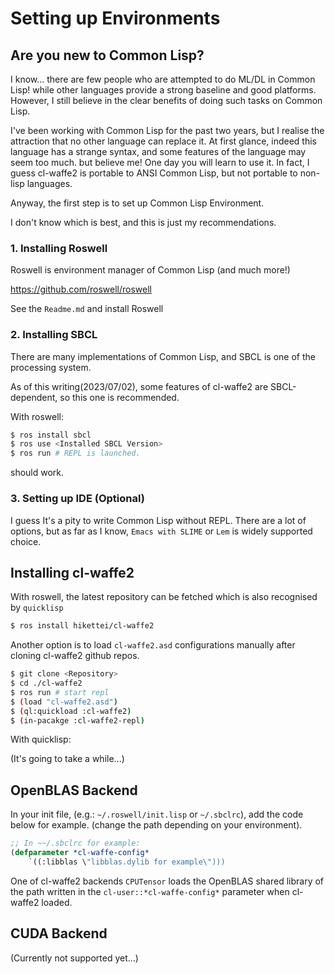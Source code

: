 
# Setting up Environments

## Are you new to Common Lisp?

I know... there are few people who are attempted to do ML/DL in Common Lisp! while other languages provide a strong baseline and good platforms. However, I still believe in the clear benefits of doing such tasks on Common Lisp.

I've been working with Common Lisp for the past two years, but I realise the attraction that no other language can replace it. At first glance, indeed this language has a strange syntax, and some features of the language may seem too much. but believe me! One day you will learn to use it. In fact, I guess cl-waffe2 is portable to ANSI Common Lisp, but not portable to non-lisp languages.

Anyway, the first step is to set up Common Lisp Environment.

I don't know which is best, and this is just my recommendations.

### 1. Installing Roswell

Roswell is environment manager of Common Lisp (and much more!)

<https://github.com/roswell/roswell>

See the `Readme.md` and install Roswell

### 2. Installing SBCL

There are many implementations of Common Lisp, and SBCL is one of the processing system.

As of this writing(2023/07/02), some features of cl-waffe2 are SBCL-dependent, so this one is recommended.

With roswell:

```sh
$ ros install sbcl
$ ros use <Installed SBCL Version>
$ ros run # REPL is launched.
```

should work.

### 3. Setting up IDE (Optional)

I guess It's a pity to write Common Lisp without REPL. There are a lot of options, but as far as I know, `Emacs with SLIME` or `Lem` is widely supported choice.


## Installing cl-waffe2

With roswell, the latest repository can be fetched which is also recognised by `quicklisp`

```sh
$ ros install hikettei/cl-waffe2
```

Another option is to load `cl-waffe2.asd` configurations manually after cloning cl-waffe2 github repos.

```sh
$ git clone <Repository>
$ cd ./cl-waffe2
$ ros run # start repl
$ (load "cl-waffe2.asd")
$ (ql:quickload :cl-waffe2)
$ (in-pacakge :cl-waffe2-repl)
```


With quicklisp:

(It's going to take a while...)

## OpenBLAS Backend

In your init file, (e.g.: `~/.roswell/init.lisp` or `~/.sbclrc`), add the code below for example. (change the path depending on your environment).

```lisp
;; In ~~/.sbclrc for example:
(defparameter *cl-waffe-config*
    `((:libblas \"libblas.dylib for example\")))
```

One of cl-waffe2 backends `CPUTensor` loads the OpenBLAS shared library of the path written in the `cl-user::*cl-waffe-config*` parameter when cl-waffe2 loaded.

## CUDA Backend

(Currently not supported yet...)

